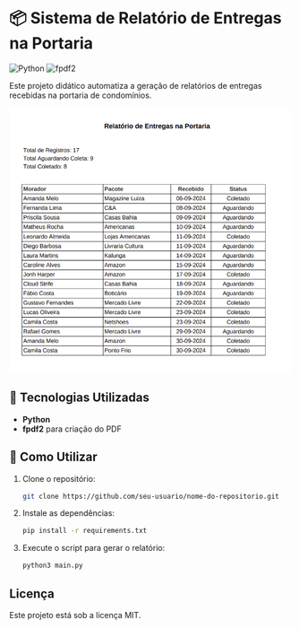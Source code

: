 # 📦 Sistema de Relatório de Entregas na Portaria

![Python](https://img.shields.io/badge/python-3.8%2B-blue.svg) ![fpdf2](https://img.shields.io/badge/fpdf2-v2.5.5-orange.svg)

Este projeto didático automatiza a geração de relatórios de entregas recebidas na portaria de condomínios.

![Relatório de Entregas na Portaria](./report_preview.png)

## 🚀 Tecnologias Utilizadas

- **Python** 
- **fpdf2** para criação do PDF

## 📂 Como Utilizar

1. Clone o repositório:
   ```bash
   git clone https://github.com/seu-usuario/nome-do-repositorio.git
   ```
2. Instale as dependências:
    ```bash
   pip install -r requirements.txt
   ```
3. Execute o script para gerar o relatório:
    ```bash
   python3 main.py
   ```

## Licença

Este projeto está sob a licença MIT.